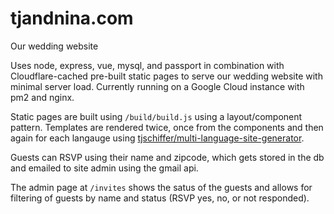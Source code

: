 # tjandnina.com
Our wedding website

Uses node, express, vue, mysql, and passport in combination with Cloudflare-cached pre-built static pages to serve
our wedding website with minimal server load. Currently running on a Google Cloud instance with pm2 and nginx.

Static pages are built using `/build/build.js` using a layout/component pattern. Templates are rendered twice, once from the components and then again for each langauge using [tjschiffer/multi-language-site-generator](https://github.com/tjschiffer/multi-language-site-generator).

Guests can RSVP using their name and zipcode, which gets stored in the db and emailed to site admin using the gmail api.

The admin page at `/invites` shows the satus of the guests and allows for filtering of guests by name and status (RSVP yes, no, or not responded).

